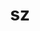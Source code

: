 ---
title: "sz"
layout: cache
categories: [package, develop-2023-09-03]
meta: {"versions": ["1.4.12.3", "2.1.12.5"], "compilers": ["gcc@=11.1.0", "gcc@=7.3.1", "oneapi@=2023.2.0"], "oss": ["amzn2", "ubuntu20.04"], "platforms": ["linux"], "targets": ["aarch64", "neoverse_n1", "ppc64le", "x86_64", "x86_64_v3"], "stacks": ["aws-isc", "aws-isc-aarch64", "data-vis-sdk", "e4s", "e4s-oneapi", "e4s-power", "root"], "num_specs": 13, "num_specs_by_stack": {"root": 13, "aws-isc-aarch64": 2, "aws-isc": 1, "e4s-power": 3, "e4s-oneapi": 2, "data-vis-sdk": 1, "e4s": 4}}
spec_details: [{"hash": "bqsgsddtwm5esq2y7pqgj4pxvdmdse6s", "compiler": "gcc@=7.3.1", "versions": ["2.1.12.5"], "os": "amzn2", "platform": "linux", "target": "aarch64", "variants": ["build_system=cmake", "build_type=Release", "~fortran", "generator=make", "~hdf5", "~ipo", "~netcdf", "~pastri", "~python", "~random_access", "+shared", "~stats", "~time_compression"], "stacks": ["root", "aws-isc-aarch64"], "size": "-", "tarball": "https://binaries.spack.io/develop-2023-09-03/build_cache/linux-amzn2-aarch64/gcc-7.3.1/sz-2.1.12.5/linux-amzn2-aarch64-gcc-7.3.1-sz-2.1.12.5-bqsgsddtwm5esq2y7pqgj4pxvdmdse6s.spack"}, {"hash": "jorhi327yyfvbjtnk3qzoqpapcqv6ow6", "compiler": "gcc@=7.3.1", "versions": ["2.1.12.5"], "os": "amzn2", "platform": "linux", "target": "neoverse_n1", "variants": ["build_system=cmake", "build_type=Release", "~fortran", "generator=make", "~hdf5", "~ipo", "~netcdf", "~pastri", "~python", "~random_access", "+shared", "~stats", "~time_compression"], "stacks": ["root", "aws-isc-aarch64"], "size": "-", "tarball": "https://binaries.spack.io/develop-2023-09-03/build_cache/linux-amzn2-neoverse_n1/gcc-7.3.1/sz-2.1.12.5/linux-amzn2-neoverse_n1-gcc-7.3.1-sz-2.1.12.5-jorhi327yyfvbjtnk3qzoqpapcqv6ow6.spack"}, {"hash": "r45er2phcpkgwbdwoywqfvtz77fsfiwm", "compiler": "gcc@=7.3.1", "versions": ["2.1.12.5"], "os": "amzn2", "platform": "linux", "target": "x86_64_v3", "variants": ["build_system=cmake", "build_type=Release", "~fortran", "generator=make", "~hdf5", "~ipo", "~netcdf", "~pastri", "~python", "~random_access", "+shared", "~stats", "~time_compression"], "stacks": ["aws-isc", "root"], "size": "-", "tarball": "https://binaries.spack.io/develop-2023-09-03/build_cache/linux-amzn2-x86_64_v3/gcc-7.3.1/sz-2.1.12.5/linux-amzn2-x86_64_v3-gcc-7.3.1-sz-2.1.12.5-r45er2phcpkgwbdwoywqfvtz77fsfiwm.spack"}, {"hash": "7delro5it6tm6spe3akf6ppeb7sw6gxx", "compiler": "gcc@=11.1.0", "versions": ["1.4.12.3"], "os": "ubuntu20.04", "platform": "linux", "target": "ppc64le", "variants": ["build_system=autotools", "~fortran", "~hdf5", "~netcdf", "~pastri", "~python", "~random_access", "+shared", "~stats", "~time_compression"], "stacks": ["root", "e4s-power"], "size": "-", "tarball": "https://binaries.spack.io/develop-2023-09-03/build_cache/linux-ubuntu20.04-ppc64le/gcc-11.1.0/sz-1.4.12.3/linux-ubuntu20.04-ppc64le-gcc-11.1.0-sz-1.4.12.3-7delro5it6tm6spe3akf6ppeb7sw6gxx.spack"}, {"hash": "dzlfsjcuosqmy2ycwcnon7tnzn27ympt", "compiler": "gcc@=11.1.0", "versions": ["2.1.12.5"], "os": "ubuntu20.04", "platform": "linux", "target": "ppc64le", "variants": ["build_system=cmake", "build_type=Release", "~fortran", "generator=make", "~hdf5", "~ipo", "~netcdf", "~pastri", "~python", "~random_access", "+shared", "~stats", "~time_compression"], "stacks": ["root", "e4s-power"], "size": "-", "tarball": "https://binaries.spack.io/develop-2023-09-03/build_cache/linux-ubuntu20.04-ppc64le/gcc-11.1.0/sz-2.1.12.5/linux-ubuntu20.04-ppc64le-gcc-11.1.0-sz-2.1.12.5-dzlfsjcuosqmy2ycwcnon7tnzn27ympt.spack"}, {"hash": "5xc2dq4v6zh5ewukdagsegjt3loweqzh", "compiler": "gcc@=11.1.0", "versions": ["2.1.12.5"], "os": "ubuntu20.04", "platform": "linux", "target": "ppc64le", "variants": ["build_system=cmake", "build_type=Release", "+fortran", "generator=make", "+hdf5", "~ipo", "~netcdf", "~pastri", "~python", "+random_access", "+shared", "~stats", "~time_compression"], "stacks": ["root", "e4s-power"], "size": "-", "tarball": "https://binaries.spack.io/develop-2023-09-03/build_cache/linux-ubuntu20.04-ppc64le/gcc-11.1.0/sz-2.1.12.5/linux-ubuntu20.04-ppc64le-gcc-11.1.0-sz-2.1.12.5-5xc2dq4v6zh5ewukdagsegjt3loweqzh.spack"}, {"hash": "mhwtt4avaafg75lnwog755hfu6o6x3kk", "compiler": "oneapi@=2023.2.0", "versions": ["1.4.12.3"], "os": "ubuntu20.04", "platform": "linux", "target": "x86_64", "variants": ["build_system=autotools", "~fortran", "~hdf5", "~netcdf", "~pastri", "~python", "~random_access", "+shared", "~stats", "~time_compression"], "stacks": ["e4s-oneapi", "root"], "size": "-", "tarball": "https://binaries.spack.io/develop-2023-09-03/build_cache/linux-ubuntu20.04-x86_64/oneapi-2023.2.0/sz-1.4.12.3/linux-ubuntu20.04-x86_64-oneapi-2023.2.0-sz-1.4.12.3-mhwtt4avaafg75lnwog755hfu6o6x3kk.spack"}, {"hash": "zmnklxeovqkhh2b4tmfdbddxsft3lc7u", "compiler": "oneapi@=2023.2.0", "versions": ["2.1.12.5"], "os": "ubuntu20.04", "platform": "linux", "target": "x86_64", "variants": ["build_system=cmake", "build_type=Release", "~fortran", "generator=make", "~hdf5", "~ipo", "~netcdf", "~pastri", "~python", "~random_access", "+shared", "~stats", "~time_compression"], "stacks": ["e4s-oneapi", "root"], "size": "-", "tarball": "https://binaries.spack.io/develop-2023-09-03/build_cache/linux-ubuntu20.04-x86_64/oneapi-2023.2.0/sz-2.1.12.5/linux-ubuntu20.04-x86_64-oneapi-2023.2.0-sz-2.1.12.5-zmnklxeovqkhh2b4tmfdbddxsft3lc7u.spack"}, {"hash": "q3jmwmphq75abwrbbuu3xb4tpa4petpm", "compiler": "gcc@=11.1.0", "versions": ["2.1.12.5"], "os": "ubuntu20.04", "platform": "linux", "target": "x86_64_v3", "variants": ["build_system=cmake", "build_type=Release", "+fortran", "generator=make", "+hdf5", "~ipo", "~netcdf", "~pastri", "~python", "+random_access", "+shared", "~stats", "~time_compression"], "stacks": ["root", "data-vis-sdk"], "size": "-", "tarball": "https://binaries.spack.io/develop-2023-09-03/build_cache/linux-ubuntu20.04-x86_64_v3/gcc-11.1.0/sz-2.1.12.5/linux-ubuntu20.04-x86_64_v3-gcc-11.1.0-sz-2.1.12.5-q3jmwmphq75abwrbbuu3xb4tpa4petpm.spack"}, {"hash": "thrrqqfbt47lz3hhkgap3xizdjfubod2", "compiler": "gcc@=11.1.0", "versions": ["2.1.12.5"], "os": "ubuntu20.04", "platform": "linux", "target": "x86_64_v3", "variants": ["build_system=cmake", "build_type=Release", "+fortran", "generator=make", "+hdf5", "~ipo", "~netcdf", "~pastri", "~python", "+random_access", "+shared", "~stats", "~time_compression"], "stacks": ["e4s", "root"], "size": "-", "tarball": "https://binaries.spack.io/develop-2023-09-03/build_cache/linux-ubuntu20.04-x86_64_v3/gcc-11.1.0/sz-2.1.12.5/linux-ubuntu20.04-x86_64_v3-gcc-11.1.0-sz-2.1.12.5-thrrqqfbt47lz3hhkgap3xizdjfubod2.spack"}, {"hash": "wuae65vdesxwsf2xutastwhueanltsie", "compiler": "gcc@=11.1.0", "versions": ["2.1.12.5"], "os": "ubuntu20.04", "platform": "linux", "target": "x86_64_v3", "variants": ["build_system=cmake", "build_type=Release", "~fortran", "generator=make", "~hdf5", "~ipo", "~netcdf", "~pastri", "~python", "~random_access", "+shared", "~stats", "~time_compression"], "stacks": ["e4s", "root"], "size": "-", "tarball": "https://binaries.spack.io/develop-2023-09-03/build_cache/linux-ubuntu20.04-x86_64_v3/gcc-11.1.0/sz-2.1.12.5/linux-ubuntu20.04-x86_64_v3-gcc-11.1.0-sz-2.1.12.5-wuae65vdesxwsf2xutastwhueanltsie.spack"}, {"hash": "jtoehftuqgnctcrddp52ean4wlkgqb4s", "compiler": "gcc@=11.1.0", "versions": ["1.4.12.3"], "os": "ubuntu20.04", "platform": "linux", "target": "x86_64_v3", "variants": ["build_system=autotools", "~fortran", "~hdf5", "~netcdf", "~pastri", "~python", "~random_access", "+shared", "~stats", "~time_compression"], "stacks": ["e4s", "root"], "size": "-", "tarball": "https://binaries.spack.io/develop-2023-09-03/build_cache/linux-ubuntu20.04-x86_64_v3/gcc-11.1.0/sz-1.4.12.3/linux-ubuntu20.04-x86_64_v3-gcc-11.1.0-sz-1.4.12.3-jtoehftuqgnctcrddp52ean4wlkgqb4s.spack"}, {"hash": "f447qcmr5vjdmhf7jwfy5a6aivawks5r", "compiler": "gcc@=11.1.0", "versions": ["2.1.12.5"], "os": "ubuntu20.04", "platform": "linux", "target": "x86_64_v3", "variants": ["build_system=cmake", "build_type=Release", "+fortran", "generator=make", "+hdf5", "~ipo", "~netcdf", "~pastri", "~python", "+random_access", "+shared", "~stats", "~time_compression"], "stacks": ["e4s", "root"], "size": "-", "tarball": "https://binaries.spack.io/develop-2023-09-03/build_cache/linux-ubuntu20.04-x86_64_v3/gcc-11.1.0/sz-2.1.12.5/linux-ubuntu20.04-x86_64_v3-gcc-11.1.0-sz-2.1.12.5-f447qcmr5vjdmhf7jwfy5a6aivawks5r.spack"}]
---